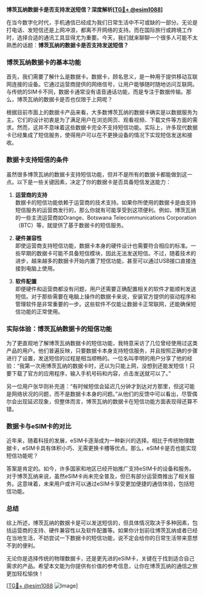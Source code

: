 **博茨瓦纳数据卡是否支持发送短信？深度解析[[TG💪+ @esim1088](https://t.me/s/esim1088)]**

在当今数字化时代，手机通信已经成为我们日常生活中不可或缺的一部分。无论是打电话、发短信还是上网冲浪，都离不开网络的支持。而在国际旅行或跨境工作时，选择合适的通讯工具显得尤为重要。今天，我们就来聊聊一个很多人可能不太熟悉的话题：**博茨瓦纳的数据卡是否支持发送短信？**

### 博茨瓦纳数据卡的基本功能

首先，我们需要了解什么是数据卡。数据卡，顾名思义，是一种用于提供移动互联网连接的设备。它通过运营商提供的网络信号，让用户能够随时随地访问互联网。与传统的SIM卡不同，数据卡通常没有语音通话功能，而是专注于数据传输。那么，博茨瓦纳的数据卡是否也仅限于上网呢？

根据目前市面上的数据卡产品来看，大多数博茨瓦纳的数据卡确实是以数据服务为主。它们的设计初衷是为了满足用户在浏览网页、观看视频、下载文件等方面的需求。然而，这并不意味着这些数据卡完全不支持短信功能。实际上，许多现代数据卡已经集成了短信服务，使得用户可以在不更换设备的情况下实现短信发送和接收。

### 数据卡支持短信的条件

虽然很多博茨瓦纳的数据卡支持短信功能，但并不是所有的数据卡都能做到这一点。以下是一些关键因素，决定了你的数据卡是否具备短信发送能力：

1. **运营商的支持**  
   数据卡的短信功能依赖于运营商的技术支持。如果你所使用的数据卡是由支持短信服务的运营商发行的，那么你就有可能享受到这项便利。例如，博茨瓦纳的一些主流运营商如Orange、Botswana Telecommunications Corporation（BTC）等，就提供了基于数据卡的短信服务。

2. **硬件兼容性**  
   即使运营商支持短信功能，数据卡本身的硬件设计也需要符合相应的标准。一些早期的数据卡可能不具备短信模块，因此无法发送短信。不过，随着技术的进步，越来越多的数据卡开始内置了短信功能，甚至可以通过USB接口直接连接到电脑上使用。

3. **软件配置**  
   即便硬件和运营商都没有问题，用户还需要正确配置相关的软件才能顺利发送短信。对于那些需要在电脑上操作的数据卡来说，安装官方提供的驱动程序和管理软件是非常重要的一步。这些软件不仅能让数据卡正常联网，还能确保短信功能的正常使用。

### 实际体验：博茨瓦纳数据卡的短信功能

为了更直观地了解博茨瓦纳数据卡的短信功能，我特意采访了几位曾经使用过这类产品的用户。他们普遍反映，只要数据卡本身支持短信服务，并且按照正确的步骤进行了设置，发送短信的过程是相当顺畅的。一位名叫李明的用户分享了他的经验：“我第一次用博茨瓦纳的数据卡时，还以为只能上网，没想到还能发短信！只要下载了官方的应用程序，输入手机号码和内容，点击发送就可以了。”

另一位用户张华则补充道：“有时候短信会延迟几分钟才到达对方那里，但这可能是网络状况的问题，而不是数据卡本身的问题。”从他们的反馈中可以看出，尽管偶尔会出现延迟现象，但整体而言，博茨瓦纳的数据卡在短信功能方面表现得还算不错。

### 数据卡与eSIM卡的对比

近年来，随着科技的发展，eSIM卡逐渐成为一种新兴的选择。相比于传统物理数据卡，eSIM卡具有体积小巧、无需更换卡槽等优点。那么，eSIM卡是否也能实现短信功能呢？

答案是肯定的。如今，许多国家和地区已经开始推广支持eSIM卡的设备和服务。对于博茨瓦纳来说，虽然eSIM卡尚未完全普及，但已有部分运营商推出了相关服务。这意味着，未来用户或许可以通过eSIM卡享受更加便捷的通信体验，包括短信功能。

### 总结

综上所述，博茨瓦纳的数据卡是可以发送短信的，但具体情况取决于多种因素，包括运营商的支持、硬件兼容性以及软件配置等。如果你计划前往博茨瓦纳或者已经在当地生活，不妨尝试一下数据卡的短信功能，说不定会给你的日常生活带来意想不到的便利。

无论你是选择传统的物理数据卡，还是更先进的eSIM卡，关键在于找到适合自己需求的产品。希望本文能为你提供有价值的参考信息，让你在博茨瓦纳的通信之旅更加轻松愉快！

[[TG💪+ @esim1088](https://t.me/s/esim1088) ![Image](https://i.postimg.cc/4NQfJmqS/Snipaste-2025-05-13-00-14-12.png)]